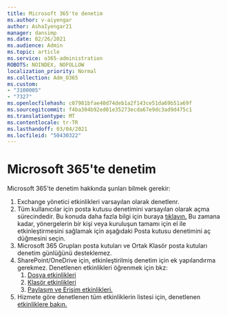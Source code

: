 ```yaml
---
title: Microsoft 365'te denetim
ms.author: v-aiyengar
author: AshaIyengar21
manager: dansimp
ms.date: 02/26/2021
ms.audience: Admin
ms.topic: article
ms.service: o365-administration
ROBOTS: NOINDEX, NOFOLLOW
localization_priority: Normal
ms.collection: Adm_O365
ms.custom:
- "3100005"
- "7327"
ms.openlocfilehash: c07981bfae40d74deb1a2f143ce51da69b51a69f
ms.sourcegitcommit: f4ba304b92ed01e35273ecda67e9dc3ad9d475c1
ms.translationtype: MT
ms.contentlocale: tr-TR
ms.lasthandoff: 03/04/2021
ms.locfileid: "50430322"
---
```

# <a name="auditing-in-microsoft-365"></a>Microsoft 365'te denetim

Microsoft 365'te denetim hakkında şunları bilmek gerekir:

1. Exchange yönetici etkinlikleri varsayılan olarak denetlenr.
1. Tüm kullanıcılar için posta kutusu denetimini varsayılan olarak açma sürecindedir. Bu konuda daha fazla bilgi için buraya [tıklayın.](https://techcommunity.microsoft.com/t5/Security-Privacy-and-Compliance/Exchange-Mailbox-Auditing-will-be-enabled-by-default/ba-p/215171) Bu zamana kadar, yönergelerin bir kişi veya kuruluşun tamamı için el ile etkinleştirmesini sağlamak için aşağıdaki Posta kutusu denetimini aç düğmesini seçin.
1. Microsoft 365 Grupları posta kutuları ve Ortak Klasör posta kutuları denetim günlüğünü desteklemez.
1. SharePoint/OneDrive için, etkinleştirilmiş denetim için ek yapılandırma gerekmez. Denetlenen etkinlikleri öğrenmek için bkz:
    1. [Dosya etkinlikleri](https://docs.microsoft.com/office365/securitycompliance/search-the-audit-log-in-security-and-compliance#file-and-page-activities)
    1. [Klasör etkinlikleri](https://docs.microsoft.com/office365/securitycompliance/search-the-audit-log-in-security-and-compliance#folder-activities)
    1. [Paylaşım ve Erişim etkinlikleri.](https://docs.microsoft.com/office365/securitycompliance/search-the-audit-log-in-security-and-compliance#sharing-and-access-request-activities)
1. Hizmete göre denetlenen tüm etkinliklerin listesi için, denetlenen [etkinliklere bakın.](https://docs.microsoft.com/office365/securitycompliance/search-the-audit-log-in-security-and-compliance#audited-activities)
